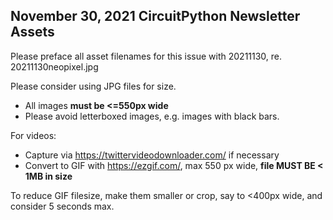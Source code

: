 ## November 30, 2021 CircuitPython Newsletter Assets

Please preface all asset filenames for this issue with 20211130, re. 20211130neopixel.jpg

Please consider using JPG files for size.
* All images **must be <=550px wide**
* Please avoid letterboxed images, e.g. images with black bars.

For videos:

* Capture via https://twittervideodownloader.com/ if necessary
* Convert to GIF with https://ezgif.com/, max 550 px wide, **file MUST BE < 1MB in size**

To reduce GIF filesize, make them smaller or crop, say to <400px wide, and consider 5 seconds max.
